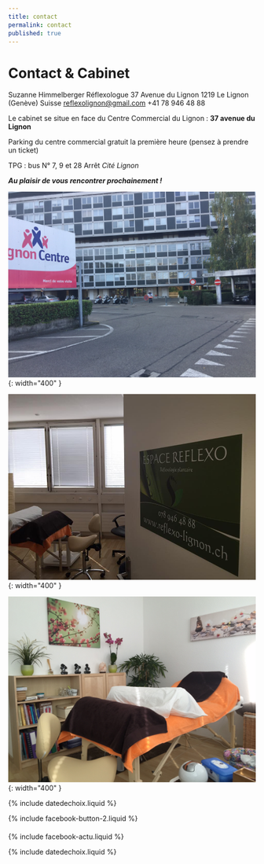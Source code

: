 ```yaml
---
title: contact
permalink: contact
published: true
---
```


# Contact & Cabinet

Suzanne Himmelberger
Réflexologue
37 Avenue du Lignon
1219 Le Lignon (Genève)
Suisse
[reflexolignon@gmail.com](mailto:reflexolignon@gmail.com)
<i class="fa fa-mobile"></i> +41 78 946 48 88

Le cabinet se situe en face du Centre Commercial du Lignon :
**37 avenue du Lignon**

Parking du centre commercial gratuit la première heure
(pensez à prendre un ticket)

TPG : bus N° 7, 9 et 28
Arrêt *Cité Lignon*

***Au plaisir de vous rencontrer prochainement !***

![](./images/batiment-lignon.jpg){: width="400" }

![](./images/cabinet-reflexologie-suzanne-himmelberger-1.jpg){: width="400" }

![](./images/cabinet-reflexologie-suzanne-himmelberger-4.jpg){: width="400" }

{% include datedechoix.liquid %}

{% include facebook-button-2.liquid %}

<div style="margin-top: 20px" />

{% include facebook-actu.liquid %}

{% include datedechoix.liquid %}
